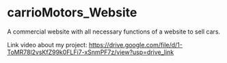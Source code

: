 # carrioMotors_Website
A commercial website with all necessary functions of a website to sell cars.

Link video about my project: https://drive.google.com/file/d/1-ToMR78l2vsKfZ99k0FLFi7-xSnmPF7z/view?usp=drive_link
